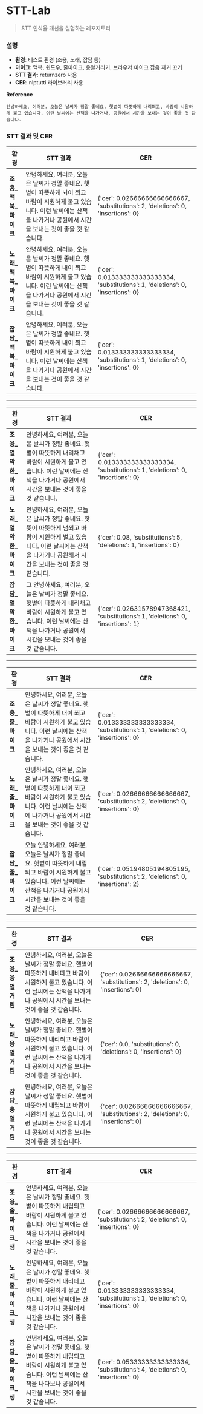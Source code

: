 # STT-Lab

> STT 인식율 개선을 실험하는 레포지토리

### 설명
- **환경**: 테스트 환경 (조용, 노래, 잡담 등)
- **마이크**: 맥북, 윈도우, 줄마이크, 옹알거리기, 브라우저 마이크 잡음 제거 끄기
- **STT 결과**: returnzero 사용
- **CER**: nlptutti 라이브러리 사용

**Reference**

```
안녕하세요, 여러분. 오늘은 날씨가 정말 좋네요. 햇볕이 따뜻하게 내리쬐고, 바람이 시원하게 불고 있습니다. 이런 날씨에는 산책을 나가거나, 공원에서 시간을 보내는 것이 좋을 것 같습니다.
```

### STT 결과 및 CER

| 환경                  | STT 결과                                                                                          | CER                                                          |
|-----------------------|---------------------------------------------------------------------------------------------------|--------------------------------------------------------------|
| **조용_맥북_마이크**  | 안녕하세요, 여러분, 오늘은 날씨가 정말 좋네요. 햇볕이 따뜻하게 뇌이 쬐고 바람이 시원하게 불고 있습니다. 이런 날씨에는 산책을 나가거나 공원에서 시간을 보내는 것이 좋을 것 같습니다. | {'cer': 0.02666666666666667, 'substitutions': 2, 'deletions': 0, 'insertions': 0} |
| **노래_맥북_마이크**  | 안녕하세요, 여러분, 오늘은 날씨가 정말 좋네요. 햇볕이 따뜻하게 내이 쬐고 바람이 시원하게 불고 있습니다. 이런 날씨에는 산책을 나가거나 공원에서 시간을 보내는 것이 좋을 것 같습니다. | {'cer': 0.013333333333333334, 'substitutions': 1, 'deletions': 0, 'insertions': 0} |
| **잡담_맥북_마이크**  | 안녕하세요, 여러분, 오늘은 날씨가 정말 좋네요. 햇볕이 따뜻하게 내이 쬐고 바람이 시원하게 불고 있습니다. 이런 날씨에는 산책을 나가거나 공원에서 시간을 보내는 것이 좋을 것 같습니다. | {'cer': 0.013333333333333334, 'substitutions': 1, 'deletions': 0, 'insertions': 0} |

---

| 환경                   | STT 결과                                                                                          | CER                                                          |
|------------------------|---------------------------------------------------------------------------------------------------|--------------------------------------------------------------|
| **조용_열악한_마이크** | 안녕하세요, 여러분, 오늘은 날씨가 정말 좋네요. 햇볕이 따뜻하게 내리채고 바람이 시원하게 불고 있습니다. 이런 날씨에는 산책을 나가거나 공원에서 시간을 보내는 것이 좋을 것 같습니다. | {'cer': 0.013333333333333334, 'substitutions': 1, 'deletions': 0, 'insertions': 0} |
| **노래_열악한_마이크** | 안녕하세요, 여러분, 오늘은 날씨가 정말 좋네요. 핫뜻이 따뜻하게 냄쬐고 바람이 시원하게 벌고 있습니다. 이런 날씨에는 산책을 나가거나 공원해서 시간을 보내는 것이 좋을 것 같습니다. | {'cer': 0.08, 'substitutions': 5, 'deletions': 1, 'insertions': 0} |
| **잡담_열악한_마이크** | 그 안녕하세요, 여러분, 오늘은 날씨가 정말 좋네요. 햇볕이 따뜻하게 내리채고 바람이 시원하게 불고 있습니다. 이런 날씨에는 산책을 나가거나 공원에서 시간을 보내는 것이 좋을 것 같습니다. | {'cer': 0.02631578947368421, 'substitutions': 1, 'deletions': 0, 'insertions': 1} |

---

| 환경               | STT 결과                                                                                          | CER                                                          |
|--------------------|---------------------------------------------------------------------------------------------------|--------------------------------------------------------------|
| **조용_줄_마이크** | 안녕하세요, 여러분, 오늘은 날씨가 정말 좋네요. 햇볕이 따뜻하게 내이 쬐고 바람이 시원하게 불고 있습니다. 이런 날씨에는 산책을 나가거나 공원에서 시간을 보내는 것이 좋을 것 같습니다. | {'cer': 0.013333333333333334, 'substitutions': 1, 'deletions': 0, 'insertions': 0} |
| **노래_줄_마이크** | 안녕하세요, 여러분, 오늘은 날씨가 정말 좋네요. 햇볕이 따뜻하게 내이 쬐고 바람이 시원하게 불고 있습니다. 이런 날씨에는 산책에 나가거나 공원에서 시간을 보내는 것이 좋을 것 같습니다. | {'cer': 0.02666666666666667, 'substitutions': 2, 'deletions': 0, 'insertions': 0} |
| **잡담_줄_마이크** | 오늘 안녕하세요, 여러분, 오늘은 날씨가 정말 좋네요. 햇볕이 따뜻하게 내립되고 바람이 시원하게 불고 있습니다. 이런 날씨에는 산책을 나가거나 공원에서 시간을 보내는 것이 좋을 것 같습니다. | {'cer': 0.05194805194805195, 'substitutions': 2, 'deletions': 0, 'insertions': 2} |

---

| 환경               | STT 결과                                                                                          | CER                                                          |
|--------------------|---------------------------------------------------------------------------------------------------|--------------------------------------------------------------|
| **조용_웅얼거림** | 안녕하세요, 여러분, 오늘은 날씨가 정말 좋네요. 햇볕이 따뜻하게 내비떼고 바람이 시원하게 불고 있습니다. 이런 날씨에는 산책을 나가거나 공원에서 시간을 보내는 것이 좋을 것 같습니다. | {'cer': 0.02666666666666667, 'substitutions': 2, 'deletions': 0, 'insertions': 0} |
| **노래_웅얼거림** | 안녕하세요, 여러분, 오늘은 날씨가 정말 좋네요. 햇볕이 따뜻하게 내리쬐고 바람이 시원하게 불고 있습니다. 이런 날씨에는 산책을 나가거나 공원에서 시간을 보내는 것이 좋을 것 같습니다. | {'cer': 0.0, 'substitutions': 0, 'deletions': 0, 'insertions': 0} |
| **잡담_웅얼거림** | 안녕하세요, 여러분, 오늘은 날씨가 정말 좋네요. 햇볕이 따뜻하게 내립되고 바람이 시원하게 불고 있습니다. 이런 날씨에는 산책을 나가거나 공원에서 시간을 보내는 것이 좋을 것 같습니다. | {'cer': 0.02666666666666667, 'substitutions': 2, 'deletions': 0, 'insertions': 0} |

---

| 환경                    | STT 결과                                                                                          | CER                                                          |
|-------------------------|---------------------------------------------------------------------------------------------------|--------------------------------------------------------------|
| **조용_줄_마이크_생**   | 안녕하세요, 여러분, 오늘은 날씨가 정말 좋네요. 햇볕이 따뜻하게 내립되고 바람이 시원하게 불고 있습니다. 이런 날씨에는 산책을 나가거나 공원에서 시간을 보내는 것이 좋을 것 같습니다. | {'cer': 0.02666666666666667, 'substitutions': 2, 'deletions': 0, 'insertions': 0} |
| **노래_줄_마이크_생**   | 안녕하세요, 여러분, 오늘은 날씨가 정말 좋네요. 햇볕이 따뜻하게 내리떼고 바람이 시원하게 불고 있습니다. 이런 날씨에는 산책을 나가거나 공원에서 시간을 보내는 것이 좋을 것 같습니다. | {'cer': 0.013333333333333334, 'substitutions': 1, 'deletions': 0, 'insertions': 0} |
| **잡담_줄_마이크_생**   | 안녕하세요, 여러분, 오늘은 날씨가 정말 좋네요. 햇볕이 따뜻하게 내립되고 바람이 시원하게 불고 있습니다. 이런 날씨에는 산책을 나다보나 공원에서 시간을 보내는 것이 좋을 것 같습니다. | {'cer': 0.05333333333333334, 'substitutions': 4, 'deletions': 0, 'insertions': 0} |

